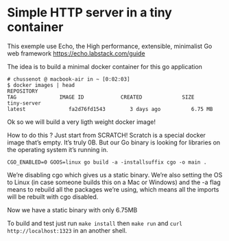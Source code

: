 Simple HTTP server in a tiny container
======================================

This exemple use Echo,
the High performance, extensible, minimalist Go web framework
https://echo.labstack.com/guide

The idea is to build a minimal docker container for this go application

```
# chussenot @ macbook-air in ~ [0:02:03]
$ docker images | head
REPOSITORY
TAG              IMAGE ID            CREATED             SIZE
tiny-server
latest              fa2d76fd1543        3 days ago          6.75 MB
```

Ok so we will build a very ligth weight docker image!

How to do this ? Just start from SCRATCH!
Scratch is a special docker image that’s empty. It’s truly 0B.
But our Go binary is looking for libraries on the operating system
it’s running in.

```
CGO_ENABLED=0 GOOS=linux go build -a -installsuffix cgo -o main .
```

We’re disabling cgo which gives us a static binary. We’re also setting the OS
to Linux (in case someone builds this on a Mac or Windows) and the -a flag
means to rebuild all the packages we’re using, which means all the imports will
be rebuilt with cgo disabled.

Now we have a static binary with only 6.75MB

To build and test just run `make install` then `make run`
and `curl http://localhost:1323` in an another shell.





